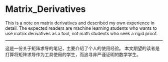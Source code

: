 # Matrix_Derivatives
This is a note on matrix derivatives and described my own experience in detail.
The expected readers are machine learning students who wants to use matrix derivatives as a tool, not math students who seek a rigid proof.

-----------------------------
这是一份关于矩阵求导的笔记，主要介绍了个人的使用经验。
本文期望的读者是打算将矩阵求导作为工具使用的学生，而追寻非严谨证明的数学学生。
